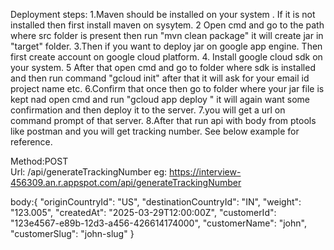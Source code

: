 Deployment steps:
1.Maven should be installed on your system . If it is not installed then first install maven on sysytem.
2 Open cmd and go to the path where src folder is present then run "mvn clean package" it will create jar in "target" folder.
3.Then if you want to deploy jar on google app engine. Then first create account on google cloud platform.
4. Install google cloud sdk on your system.
5 After that open cmd and go to folder where sdk is installed and then run command "gcloud init" after that it will ask for your email id project name etc.
6.Confirm that once then go to folder where your jar file is kept nad open cmd and run "gcloud app deploy <jarname>" it will again want some confirmation and then deploy it to the server.
7.you will get a url on command prompt of that server.
8.After that run api with body from ptools like postman and you will get tracking number. See below example for reference.

Method:POST  
Url: <UrlOfServer>/api/generateTrackingNumber
 eg: https://interview-456309.an.r.appspot.com/api/generateTrackingNumber

body:{
    "originCountryId": "US",
    "destinationCountryId": "IN",
    "weight": "123.005",
    "createdAt": "2025-03-29T12:00:00Z",
    "customerId": "123e4567-e89b-12d3-a456-426614174000",
    "customerName": "john",
    "customerSlug": "john-slug"
}
